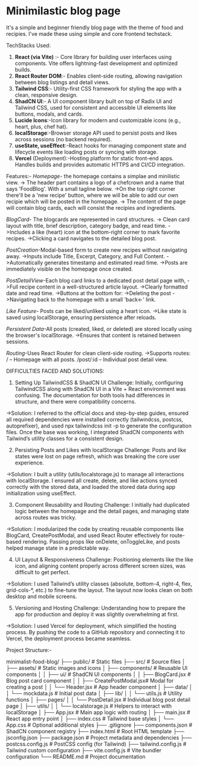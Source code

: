 # Minimilastic blog page

It's a simple and beginner friendly blog page with the theme of food and recipies. I've made these using simple and core frontend techstack.

TechStacks Used:
                                                        
1. **React (via Vite)** :- Core library for building user interfaces using components. Vite offers lightning-fast development and optimized builds.                        
2. **React Router DOM**:- Enables client-side routing, allowing navigation between blog listings and detail views.                                                          
3. **Tailwind CSS**:- Utility-first CSS framework for styling the app with a clean, responsive design.                                                                 
4. **ShadCN UI**:- A UI component library built on top of Radix UI and Tailwind CSS, used for consistent and accessible UI elements like buttons, modals, and cards. 
5. **Lucide Icons**:-Icon library for modern and customizable icons (e.g., heart, plus, chef hat).                                                                   
6. **localStorage**:-Browser storage API used to persist posts and likes across sessions (no backend required).                                                        
7. **useState, useEffect**:-React hooks for managing component state and lifecycle events like loading posts or syncing with storage.                                                                
8. **Vercel** (Deployment):-Hosting platform for static front-end apps. Handles builds and provides automatic HTTPS and CI/CD integration.           

Features:-
*Homepage*- the homepage contains a simplae and minilistic view.
-> The header part contains a logo of a chefcrown and a name that says 'FoodBlog'. With a small tagline below.
->On the top right corner there'll be a 'new recipe' button, where we will be able to add our own recipie which will be posted in the homepage.
-> The content of the page will contain blog cards, each will consist the recipies and ingredients.

*BlogCard*- The blogcards are represented in card structures.
-> Clean card layout with title, brief description, category badge, and read time.
->Includes a like (heart) icon at the bottom-right corner to mark favorite recipes.
->Clicking a card navigates to the detailed blog post.

*PostCreation*-Modal-based form to create new recipes without navigating away.
->Inputs include Title, Excerpt, Category, and Full Content.
->Automatically generates timestamp and estimated read time.
->Posts are immediately visible on the homepage once created.

*PostDetailView*-Each blog card links to a dedicated post detail page with,
->Full recipe content in a well-structured article layout.
->Clearly formatted date and read time.
->Buttons at the bottom for:
->Deleting the post
->Navigating back to the homepage with a small 'back<-' link.

*Like Feature*- Posts can be liked/unliked using a heart icon.
->Like state is saved using localStorage, ensuring persistence after reloads.

*Persistent Data*-All posts (created, liked, or deleted) are stored locally using the browser's localStorage.
->Ensures that content is retained between sessions.

*Routing*-Uses React Router for clean client-side routing.
->Supports routes:
/ – Homepage with all posts.
/post/:id – Individual post detail view.


DIFFICULTIES FACED AND SOLUTIONS:
1. Setting Up TailwindCSS & ShadCN UI
Challenge: Initially, configuring TailwindCSS along with ShadCN UI in a Vite + React environment was confusing. The documentation for both tools had differences in structure, and there were compatibility concerns.

->Solution: I referred to the official docs and step-by-step guides, ensured all required dependencies were installed correctly (tailwindcss, postcss, autoprefixer), and used npx tailwindcss init -p to generate the configuration files. Once the base was working, I integrated ShadCN components with Tailwind’s utility classes for a consistent design.

2. Persisting Posts and Likes with localStorage
Challenge: Posts and like states were lost on page refresh, which was breaking the core user experience.

->Solution: I built a utility (utils/localstorage.js) to manage all interactions with localStorage. I ensured all create, delete, and like actions synced correctly with the stored data, and loaded the stored data during app initialization using useEffect.

3. Component Reusability and Routing
Challenge: I initially had duplicated logic between the homepage and the detail pages, and managing state across routes was tricky.

->Solution: I modularized the code by creating reusable components like BlogCard, CreatePostModal, and used React Router effectively for route-based rendering. Passing props like onDelete, onToggleLike, and posts helped manage state in a predictable way.

4. UI Layout & Responsiveness
Challenge: Positioning elements like the like icon, and aligning content properly across different screen sizes, was difficult to get perfect.

->Solution: I used Tailwind’s utility classes (absolute, bottom-4, right-4, flex, grid-cols-*, etc.) to fine-tune the layout. The layout now looks clean on both desktop and mobile screens.

5. Versioning and Hosting
Challenge: Understanding how to prepare the app for production and deploy it was slightly overwhelming at first.

->Solution: I used Vercel for deployment, which simplified the hosting process. By pushing the code to a GitHub repository and connecting it to Vercel, the deployment process became seamless.


Project Structure:-

minimalist-food-blog/
├── public/                     # Static files
├── src/                        # Source files
│   ├── assets/                 # Static images and icons
│   ├── components/             # Reusable UI components
│   │   ├── ui/                 # ShadCN UI components 
│   │   ├── BlogCard.jsx        # Blog post card component
│   │   ├── CreatePostModal.jsx# Modal for creating a post
│   │   └── Header.jsx          # App header component
│   ├── data/
│   │   └── mockdata.js         # Initial post data
│   ├── lib/
│   │   └── utils.js            # Utility functions 
│   ├── pages/
│   │   └── PostDetail.jsx      # Individual blog post detail page
│   ├── utils/
│   │   └── localstorage.js     # Helpers to interact with localStorage
│   ├── App.jsx                 # Main app logic with routing
│   ├── main.jsx                # React app entry point
│   ├── index.css               # Tailwind base styles
│   └── App.css                 # Optional additional styles
├── .gitignore
├── components.json             # ShadCN component registry
├── index.html                  # Root HTML template
├── jsconfig.json
├── package.json                # Project metadata and dependencies
├── postcss.config.js           # PostCSS config (for Tailwind)
├── tailwind.config.js          # Tailwind custom configuration
├── vite.config.js              # Vite bundler configuration
└── README.md                   # Project documentation
